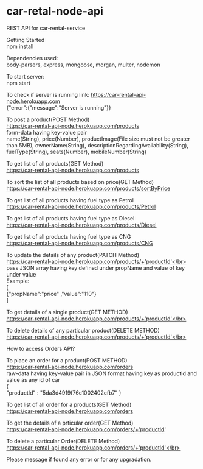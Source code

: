 # car-retal-node-api
REST API for car-rental-service


Getting Started</br>
npm install


Dependencies used:</br>
body-parsers, express, mongoose, morgan, multer, nodemon


To start server:</br>
npm start


To check if server is running link: https://car-rental-api-node.herokuapp.com</br>
{"error":{"message":"Server is running"}}


To post a product(POST Method)</br>
https://car-rental-api-node.herokuapp.com/products</br>
form-data having key-value pair</br>
name(String), price(Number), productImage(File size must not be greater than 5MB), ownerName(String), descriptionRegardingAvailability(String), fuelType(String), seats(Number), mobileNumber(String)


To get list of all products(GET Method)</br>
https://car-rental-api-node.herokuapp.com/products

To sort the list of all products based on price(GET Method)</br>
https://car-rental-api-node.herokuapp.com/products/sortByPrice

To get list of all products having fuel type as Petrol</br>
https://car-rental-api-node.herokuapp.com/products/Petrol

To get list of all products having fuel type as Diesel</br>
https://car-rental-api-node.herokuapp.com/products/Diesel</br>

To get list of all products having fuel type as CNG</br>
https://car-rental-api-node.herokuapp.com/products/CNG</br>


To update the details of any product(PATCH Method)</br>
https://car-rental-api-node.herokuapp.com/products/+'productId'</br>
pass JSON array having key defined under propName and value of key under value</br>
Example:</br>
[</br>
	{"propName":"price" ,"value":"110"} </br>
]</br>


To get details of a single product(GET METHOD)</br>
https://car-rental-api-node.herokuapp.com/products/+'productId'</br>


To delete details of any particular product(DELETE METHOD)</br>
https://car-rental-api-node.herokuapp.com/products/+'productId'</br>


How to access Orders API?</br>


To place an order for a product(POST METHOD)</br>
https://car-rental-api-node.herokuapp.com/orders</br>
raw-data having key-value pair in JSON format having key as productId and value as any id of car</br>
{</br>
	"productId" : "5da3d4919f76c1002402cfb7"
}</br>


To get list of all order for a products(GET Method)</br>
https://car-rental-api-node.herokuapp.com/orders</br>


To get the details of a prticular order(GET Method)</br>
https://car-rental-api-node.herokuapp.com/orders/+'productId'


To delete a particular Order(DELETE Method)</br>
https://car-rental-api-node.herokuapp.com/orders/+'productId'</br>

Please message if found any error or for any upgradation.
